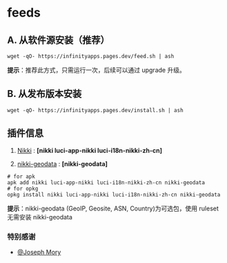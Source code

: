
# feeds

## A. 从软件源安装（推荐）

```shell
wget -qO- https://infinityapps.pages.dev/feed.sh | ash
```

**提示**：推荐此方式，只需运行一次，后续可以通过 upgrade 升级。

## B. 从发布版本安装

```shell
wget -qO- https://infinityapps.pages.dev/install.sh | ash
```

## 插件信息

1. [Nikki](https://github.com/nikkinikki-org/OpenWrt-nikki) : **[nikki luci-app-nikki luci-i18n-nikki-zh-cn]**

2. [nikki-geodata](https://github.com/apoiston/nikki-geodata) : **[nikki-geodata]**

```shell
# for apk
apk add nikki luci-app-nikki luci-i18n-nikki-zh-cn nikki-geodata
# for opkg
opkg install nikki luci-app-nikki luci-i18n-nikki-zh-cn nikki-geodata
```
**提示**：nikki-geodata (GeoIP, Geosite, ASN, Country)为可选包，使用 ruleset 无需安装 nikki-geodata

### 特别感谢

- [@Joseph Mory](http://github.com/morytyann)
